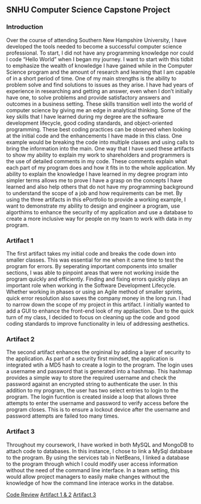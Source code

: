 ## SNHU Computer Science Capstone Project
### Introduction

Over the course of attending Southern New Hampshire University, I have developed the tools needed to become a successful computer science professional.  To start, I did not have any programming knowledge nor could I code “Hello World” when I began my journey. I want to start with this tidbit to emphasize the wealth of knowledge I have gained while in 
the Computer Science program and the amount of research and learning that I am capable of in a short period of time.
One of my main strengths is the ability to problem solve and find solutions to issues as they arise. I have had years of experience in researching and getting an answer,
even when I don’t initially have one, to solve problems and provide satisfactory answers and outcomes in a business setting. These skills transition well into the world of
computer science by giving me an edge in analytical thinking.
Some of the key skills that I have learned during my degree are the software development lifecycle, good coding standards, and object-oriented programming. These best
coding practices can be observed when looking at the initial code and the enhancements I have made in this class. One example would be breaking the code into multiple classes
and using calls to bring the information into the main. 
One way that I have used these artifacts to show my ability to explain my work to shareholders and programmers is the use of detailed comments in my code. These comments
explain what each part of my program does and how it fits in to the whole application. My ability to explain the knowledge I have learned in my degree program into simpler terms
allows me to prove I have a grasp on the concepts I have learned and also help others that do not have my programming background to understand the scope of a job and how
requirements can be met.
By using the three artifacts in this ePortfolio to provide a working example, I want to demonstrate my ability to design and engineer a program, use algorthims to
enhance the security of my application and use a database to create a more inclusive way for people on my team to work with data in my program.
  

### Artifact 1

The first artifact takes my initial code and breaks the code down into smaller classes. This was essential for me when it came time to test the program for errors. By seperating important components into smaller sections, I was able to pinpoint areas that were not working inside the program quickly and efficiently. Finding and fixing errors quickly plays an important role when working in the Software Development Lifecycle. Whether working in phases or using an Agile method of smaller sprints, quick error resolution also saves the company money in the long run. I had to narrow down the scope of my project in this artifact. I initially wanted to add a GUI to enhance the front-end look of my appliaction. Due to the quick turn of my class, I decided to focus on cleaning up the code and good coding standards to improve functionality in leiu of addressing aesthetics.
  
### Artifact 2

The second artifact enhances the orgininal by adding a layer of security to the application. As part of a security first mindset, the application is integrated wtih a MD5 hash to create a login to the program. The login uses a username and password that is generated into a hashmap. This hashmap provides a simple way to store the required username and check the password against an encrypted string to authenticate the user. In this addition to my program, the user has two select entries to login to the program. The login fucntion is created inside a loop that allows three attempts to enter the username and password to verify access before the program closes. This is to ensure a lockout device after the username and password attempts are failed too many times.

### Artifact 3

Throughout my coursework, I have worked in both MySQL and MongoDB to attach code to databases. In this instance, I chose to link a MySql database to the program. By using the services tab in NetBeans, I linked a database to the program through which I could modify user access information without the need of the command line interface. In a team setting, this would allow project managers to easily make changes without the knowledge of how the command line interace works in the databse. 

[Code Review](https://www.youtube.com/watch?v=KkmQToteMh0)
[Artifact 1 & 2](https://github.com/mattctke307/ZooApp)
[Artifact 3](https://github.com/mattctke307/ConnectingMySQLToNetbeans)


